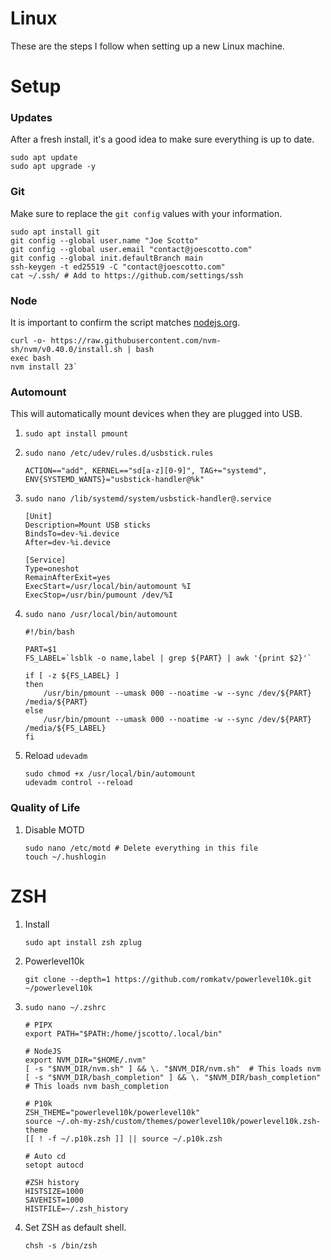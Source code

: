 # Linux

These are the steps I follow when setting up a new Linux machine.

# Setup

### Updates

After a fresh install, it's a good idea to make sure everything is up to date.

```
sudo apt update
sudo apt upgrade -y
```

### Git

Make sure to replace the `git config` values with your information.

```
sudo apt install git
git config --global user.name "Joe Scotto"
git config --global user.email "contact@joescotto.com"
git config --global init.defaultBranch main
ssh-keygen -t ed25519 -C "contact@joescotto.com"
cat ~/.ssh/ # Add to https://github.com/settings/ssh
```

### Node

It is important to confirm the script matches [nodejs.org](https://nodejs.org/en/download/package-manager).

```
curl -o- https://raw.githubusercontent.com/nvm-sh/nvm/v0.40.0/install.sh | bash
exec bash
nvm install 23`
```

### Automount

This will automatically mount devices when they are plugged into USB.

1. `sudo apt install pmount`
2. `sudo nano /etc/udev/rules.d/usbstick.rules`
   ```
   ACTION=="add", KERNEL=="sd[a-z][0-9]", TAG+="systemd", ENV{SYSTEMD_WANTS}="usbstick-handler@%k"
   ```
3. `sudo nano /lib/systemd/system/usbstick-handler@.service`

   ```
   [Unit]
   Description=Mount USB sticks
   BindsTo=dev-%i.device
   After=dev-%i.device

   [Service]
   Type=oneshot
   RemainAfterExit=yes
   ExecStart=/usr/local/bin/automount %I
   ExecStop=/usr/bin/pumount /dev/%I
   ```

4. `sudo nano /usr/local/bin/automount`

   ```
   #!/bin/bash

   PART=$1
   FS_LABEL=`lsblk -o name,label | grep ${PART} | awk '{print $2}'`

   if [ -z ${FS_LABEL} ]
   then
       /usr/bin/pmount --umask 000 --noatime -w --sync /dev/${PART} /media/${PART}
   else
       /usr/bin/pmount --umask 000 --noatime -w --sync /dev/${PART} /media/${FS_LABEL}
   fi
   ```

5. Reload `udevadm`
   ```
   sudo chmod +x /usr/local/bin/automount
   udevadm control --reload
   ```

### Quality of Life

1. Disable MOTD
   ```
   sudo nano /etc/motd # Delete everything in this file
   touch ~/.hushlogin
   ```

# ZSH

1. Install
   ```
   sudo apt install zsh zplug
   ```
2. Powerlevel10k
   ```
   git clone --depth=1 https://github.com/romkatv/powerlevel10k.git ~/powerlevel10k
   ```
3. `sudo nano ~/.zshrc`

   ```
   # PIPX
   export PATH="$PATH:/home/jscotto/.local/bin"

   # NodeJS
   export NVM_DIR="$HOME/.nvm"
   [ -s "$NVM_DIR/nvm.sh" ] && \. "$NVM_DIR/nvm.sh"  # This loads nvm
   [ -s "$NVM_DIR/bash_completion" ] && \. "$NVM_DIR/bash_completion"  # This loads nvm bash_completion

   # P10k
   ZSH_THEME="powerlevel10k/powerlevel10k"
   source ~/.oh-my-zsh/custom/themes/powerlevel10k/powerlevel10k.zsh-theme
   [[ ! -f ~/.p10k.zsh ]] || source ~/.p10k.zsh

   # Auto cd
   setopt autocd

   #ZSH history
   HISTSIZE=1000
   SAVEHIST=1000
   HISTFILE=~/.zsh_history
   ```

4. Set ZSH as default shell.
   ```
   chsh -s /bin/zsh
   ```
